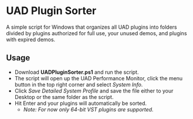 UAD Plugin Sorter
=================

A simple script for Windows that organizes all UAD plugins into folders divided by plugins authorized for full use, your unused demos, and plugins with expired demos.

Usage
-----
- Download **UADPluginSorter.ps1** and run the script.
- The script will open up the UAD Performance Monitor, click the menu button in the top right corner and select *System Info*.
- Click *Save Detailed System Profile* and save the file either to your Desktop or the same folder as the script.
- Hit Enter and your plugins will automatically be sorted.
  - *Note: For now only 64-bit VST plugins are supported.*
